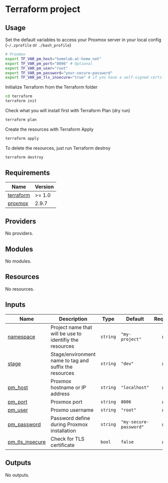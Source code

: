 # Terraform project

## Usage

Set the default variables to access your Proxmox server in your local config (`~/.zprofile` or `./bash_profile`)

```bash
# Proxmox
export TF_VAR_pm_host="homelab.at-home.net"
export TF_VAR_pm_port="8006" # Optional
export TF_VAR_pm_user="root"
export TF_VAR_pm_password="your-secure-password"
export TF_VAR_pm_tls_insecure="true" # if you have a self-signed certificate
```

Initialize Terraform from the Terraform folder

```bash
cd terraform
terraform init
````

Check what you will install first with Terraform Plan (dry run)

```bash
terraform plan
```

Create the resources with Terraform Apply

```bash
terraform apply
```

To delete the resources, just run Terraform destroy

```bash
terraform destroy
```

<!-- BEGIN_TF_DOCS -->
## Requirements

| Name | Version |
|------|---------|
| <a name="requirement_terraform"></a> [terraform](#requirement\_terraform) | >= 1.0 |
| <a name="requirement_proxmox"></a> [proxmox](#requirement\_proxmox) | 2.9.7 |

## Providers

No providers.

## Modules

No modules.

## Resources

No resources.

## Inputs

| Name | Description | Type | Default | Required |
|------|-------------|------|---------|:--------:|
| <a name="input_namespace"></a> [namespace](#input\_namespace) | Project name that will be use to identifiy the resources | `string` | `"my-project"` | no |
| <a name="input_stage"></a> [stage](#input\_stage) | Stage/environment name to tag and suffix the resources | `string` | `"dev"` | no |
| <a name="input_pm_host"></a> [pm\_host](#input\_pm\_host) | Proxmox hostname or IP address | `string` | `"localhost"` | no |
| <a name="input_pm_port"></a> [pm\_port](#input\_pm\_port) | Proxmox port | `string` | `8006` | no |
| <a name="input_pm_user"></a> [pm\_user](#input\_pm\_user) | Proxmo username | `string` | `"root"` | no |
| <a name="input_pm_password"></a> [pm\_password](#input\_pm\_password) | Password define during Proxmox installation | `string` | `"my-secure-password"` | no |
| <a name="input_pm_tls_insecure"></a> [pm\_tls\_insecure](#input\_pm\_tls\_insecure) | Check for TLS certificate | `bool` | `false` | no |

## Outputs

No outputs.
<!-- END_TF_DOCS -->

